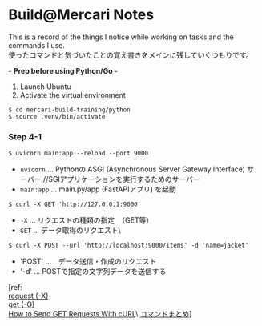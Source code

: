 # Build@Mercari Notes

This is a record of the things I notice while working on tasks and the commands I use.\
使ったコマンドと気づいたことの覚え書きをメインに残していくつもりです。

\- **Prep before using Python/Go** -
1. Launch Ubuntu
2. Activate the virtual environment

```
$ cd mercari-build-training/python
$ source .venv/bin/activate
```

### Step 4-1
```
$ uvicorn main:app --reload --port 9000
```
- `uvicorn` ... Pythonの ASGI (Asynchronous Server Gateway Interface) サーバー //SGIアプリケーションを実行するためのサーバー
- `main:app` ... main.py/app (FastAPIアプリ) を起動


```
$ curl -X GET 'http://127.0.0.1:9000'
```
- `-X` ... リクエストの種類の指定　（GET等）
- `GET` ... データ取得のリクエスト\


```
$ curl -X POST --url 'http://localhost:9000/items' -d 'name=jacket'
```
- 'POST' ...　データ送信・作成のリクエスト
- '-d' ... POSTで指定の文字列データを送信する


[ref:\
[request (-X)](https://curl.se/docs/manpage.html#-X)\
[get (-G)](https://curl.se/docs/manpage.html#-G)\
[How to Send GET Requests With cURL](https://crawlbase.com/blog/how-to-send-get-requests-with-curl/#:~:text=A%20cURL%20GET%20request%20is,interaction%2C%20and%20testing%20web%20resources.)\
[コマンドまとめ](https://qiita.com/ryuichi1208/items/e4e1b27ff7d54a66dcd9)]
